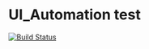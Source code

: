 # UI_Automation test
[![Build Status](http://18.221.170.145:8080/buildStatus/icon?job=Pipeline-fibonacci)](http://18.221.170.145:8080/job/Pipeline-fibonacci/)

